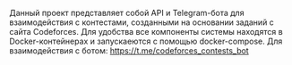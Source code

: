 Данный проект представляет собой API и Telegram-бота для взаимодействия с контестами, созданными на основании заданий с сайта Codeforces.
Для удобства все компоненты системы находятся в Docker-контейнерах и запускаеются с помощью docker-compose.
Для взаимодействия с ботом: https://t.me/codeforces_contests_bot
